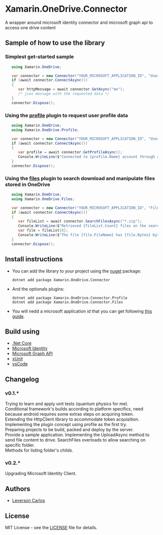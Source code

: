 # Xamarin.OneDrive.Connector
A wrapper around microsoft identity connector and microsoft graph api to access one drive content

## Sample of how to use the library
### Simplest get-started sample
```csharp
   using Xamarin.OneDrive;

   var connector = new Connector("YOUR_MICROSOFT_APPLICATION_ID", "User.Read");
   if (await connector.ConnectAsync())
   {
      var httpMessage = await connector.GetAsync("me");
      /* json message with the requested data */
   }
   connector.Dispose();
```
### Using the [profile](https://www.nuget.org/packages/Xamarin.OneDrive.Connector.Profile) plugin to request user profile data
```csharp
   using Xamarin.OneDrive;
   using Xamarin.OneDrive.Profile;

   var connector = new Connector("YOUR_MICROSOFT_APPLICATION_ID", "User.Read");
   if (await connector.ConnectAsync())
   {
      var profile = await connector.GetProfileAsync();
      Console.WriteLine($"Connected to {profile.Name} account through address {profile.Mail}");
   }
   connector.Dispose();
```
### Using the [files](https://www.nuget.org/packages/Xamarin.OneDrive.Connector.Files) plugin to search download and manipulate files stored in OneDrive
```csharp
   using Xamarin.OneDrive;
   using Xamarin.OneDrive.Files;

   var connector = new Connector("YOUR_MICROSOFT_APPLICATION_ID", "Files.Read");
   if (await connector.ConnectAsync())
   {
      var fileList = await connector.SearchFilesAsync("*.zip");
      Console.WriteLine($"Retrieved {fileList.Count} files on the search request");
      var file = fileList[0];
      Console.WriteLine($"The file {file.FileName} has {file.Bytes} bytes and is located on {file.FilePath}.");
   }
   connector.Dispose();
```

## Install instructions
* You can add the library to your project using the [nuget](https://www.nuget.org/packages/Xamarin.OneDrive.Connector) package: 
   ```shell
   dotnet add package Xamarin.OneDrive.Connector
   ```  

* And the optionals plugins:
   ```shell
   dotnet add package Xamarin.OneDrive.Connector.Profile  
   dotnet add package Xamarin.OneDrive.Connector.Files  
   ```
* You will nedd a microsoft application id that you can get following [this guide](https://docs.microsoft.com/en-us/azure/active-directory/develop/quickstart-v2-register-an-app).

## Build using
* [.Net Core](https://dotnet.github.io) 
* [Microsoft Identity](https://github.com/AzureAD/microsoft-authentication-library-for-dotnet) 
* [Microsoft Graph API](https://docs.microsoft.com/en-us/graph/overview) 
* [xUnit](https://xunit.github.io/) 
* [vsCode](https://github.com/Microsoft/vscode) 

## Changelog
### v0.1.*
Trying to learn and apply unit tests (quantum physics for me).  
Conditional framework's builds according to platform specifics, need because android requires some extras steps on acquiring token.  
Extending the HttpClient library to accommodate token acquisition.  
Implementing the plugin concept using profile as the first try.  
Preparing projects to be build, packed and deploy by the server.  
Provide a sample application.
Implementing the UploadAsync method to send file content to drive. 
SearchFiles overloads to allow searching on specific folder.  
Methods for listing folder's childs.  
### v0.2.*
Upgrading Microsoft Identity Client.  


## Authors
* [Leverson Carlos](https://github.com/LeversonCarlos) 

## License
MIT License - see the [LICENSE](LICENSE) file for details.
